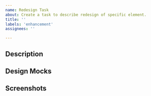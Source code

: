 ```yaml
---
name: Redesign Task
about: Create a task to describe redesign of specific element.
title: ''
labels: 'enhancement'
assignees: ''

---
```


## Description

<!-- A clear and concise description of the task. -->
<!-- The sections suggested are intended to make it easy to create a -->
<!-- descriptive issue Change as needed! -->

## Design Mocks

<!-- Provide the link/links to design mockups? -->

## Screenshots

<!-- Provide a screenshot of the element you are styling. -->